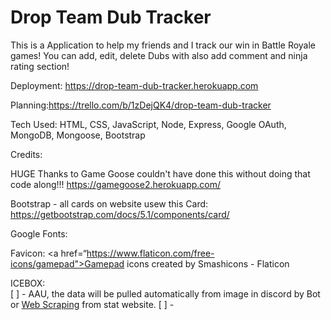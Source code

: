 # Drop Team Dub Tracker


This is a Application to help my friends and I track our win in Battle Royale games! You can add, edit, delete Dubs with also add comment and ninja rating section!

Deployment: https://drop-team-dub-tracker.herokuapp.com

Planning:https://trello.com/b/1zDejQK4/drop-team-dub-tracker

Tech Used: HTML, CSS, JavaScript, Node, Express, Google OAuth, MongoDB, Mongoose, Bootstrap

Credits:

HUGE Thanks to Game Goose couldn't have done this without doing that code along!!! 
    https://gamegoose2.herokuapp.com/

Bootstrap - all cards on website usew this
    Card: https://getbootstrap.com/docs/5.1/components/card/

Google Fonts:

Favicon: <a href=“https://www.flaticon.com/free-icons/gamepad">Gamepad icons created by Smashicons - Flaticon</a>


ICEBOX:
<br>
[ ] - AAU, the data will be pulled automatically from image in discord by Bot or <a href="https://www.scrapingbee.com/blog/web-scraping-javascript/">Web Scraping</a> from stat website.
[ ] - 